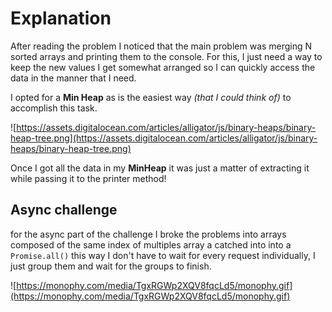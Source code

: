 # Explanation

After reading the problem I noticed that the main problem was merging N sorted arrays and printing them to the console. For this, I just need a way to keep the new values I get somewhat arranged so I can quickly access the data in the manner that I need.

I opted for a **Min Heap** as is the easiest way *(that I could think of)* to accomplish this task.

![https://assets.digitalocean.com/articles/alligator/js/binary-heaps/binary-heap-tree.png](https://assets.digitalocean.com/articles/alligator/js/binary-heaps/binary-heap-tree.png)

Once I got all the data in my **MinHeap** it was just a matter of extracting it while passing it to the printer method!

## Async challenge

for the async part of the challenge I broke the problems into arrays composed of the same index of multiples array a catched into into a `Promise.all()` this way I don't have to wait for every request individually, I just group them and wait for the groups to finish.

![https://monophy.com/media/TgxRGWp2XQV8fqcLd5/monophy.gif](https://monophy.com/media/TgxRGWp2XQV8fqcLd5/monophy.gif)
